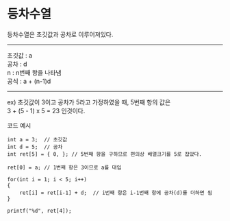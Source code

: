 # 등차수열
등차수열은 초깃값과 공차로 이루어져있다.
- - -
초깃값 : a  
공차 : d     
n : n번째 항을 나타냄  
공식 : a + (n-1)d
- - -

ex) 초깃값이 3이고 공차가 5라고 가정하였을 때, 5번째 항의 값은   
3 + (5 - 1) x 5 = 23 인것이다.

코드 예시

```
int a = 3;	// 초깃값
int d = 5;	// 공차
int ret[5] = { 0, }; // 5번째 항을 구하므로 편의상 배열크기를 5로 잡았다.

ret[0] = a; // 1번째 항은 3이므로 a를 대입

for(int i = 1; i < 5; i++)
{
	ret[i] = ret[i-1] + d;	// i번째 항은 i-1번째 항에 공차(d)를 더하면 됨
}

printf("%d", ret[4]);

```